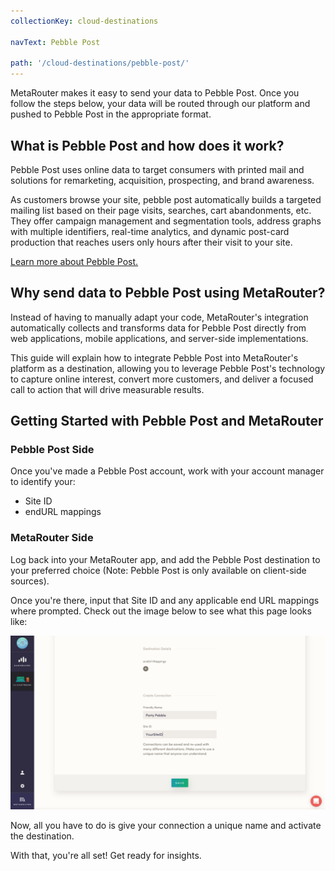 ```yaml
---
collectionKey: cloud-destinations

navText: Pebble Post

path: '/cloud-destinations/pebble-post/'
---
```


MetaRouter makes it easy to send your data to Pebble Post. Once you follow the steps below, your data will be routed through our platform and pushed to Pebble Post in the appropriate format.

## What is Pebble Post and how does it work?

Pebble Post uses online data to target consumers with printed mail and solutions for remarketing, acquisition, prospecting, and brand awareness.

As customers browse your site, pebble post automatically builds a targeted mailing list based on their page visits, searches, cart abandonments, etc. They offer campaign management and segmentation tools, address graphs with multiple identifiers, real-time analytics, and dynamic post-card production that reaches users only hours after their visit to your site.

[Learn more about Pebble Post.](http://pebblepost.com/)

## Why send data to Pebble Post using MetaRouter?

Instead of having to manually adapt your code, MetaRouter's integration automatically collects and transforms data for Pebble Post directly from web applications, mobile applications, and server-side implementations.

This guide will explain how to integrate Pebble Post into MetaRouter's platform as a destination, allowing you to leverage Pebble Post's technology to capture online interest, convert more customers, and deliver a focused call to action that will drive measurable results.

## Getting Started with Pebble Post and MetaRouter

### Pebble Post Side

Once you've made a Pebble Post account, work with your account manager to identify your:

- Site ID
- endURL mappings

### MetaRouter Side

Log back into your MetaRouter app, and add the Pebble Post destination to your preferred choice (Note: Pebble Post is only available on client-side sources).

Once you're there, input that Site ID and any applicable end URL mappings where prompted. Check out the image below to see what this page looks like:

![Pebblepost1](../../../images/pebblepost1v2.png)

Now, all you have to do is give your connection a unique name and activate the destination.

With that, you're all set! Get ready for insights.
